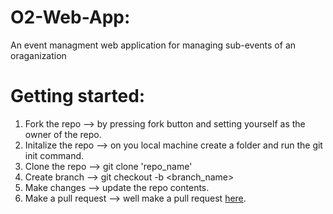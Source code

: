 # O2-Web-App:
An event managment web application for managing sub-events of an oraganization

# Getting started:

1) Fork the repo --> by pressing fork button and setting yourself as the owner of the repo.
2) Initalize the repo --> on you local machine create a folder and run the git init command.
3) Clone the repo --> git clone 'repo_name'
4) Create branch --> git checkout -b <branch_name>
5) Make changes --> update the repo contents.
6) Make a pull request --> well make a pull request <a href="https://docs.github.com/en/pull-requests/collaborating-with-pull-requests/proposing-changes-to-your-work-with-pull-requests/creating-a-pull-request">here</a>.
